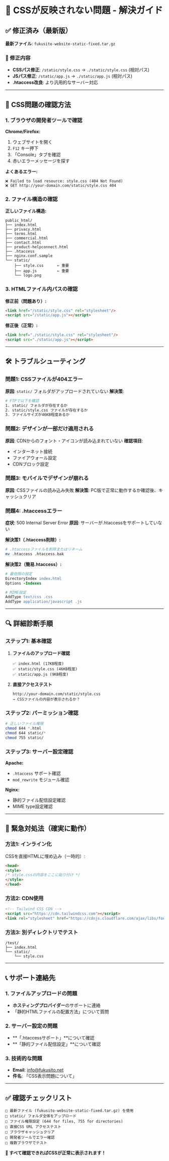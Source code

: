 # 🎨 CSSが反映されない問題 - 解決ガイド

## ✅ 修正済み（最新版）

**最新ファイル**: `fukusito-website-static-fixed.tar.gz`

### 🔧 修正内容
- **CSSパス修正**: `/static/style.css` → `./static/style.css` (相対パス)
- **JSパス修正**: `/static/app.js` → `./static/app.js` (相対パス)
- **.htaccess改良**: より汎用的なサーバー対応

---

## 🚨 CSS問題の確認方法

### 1. ブラウザの開発者ツールで確認

**Chrome/Firefox:**
1. ウェブサイトを開く
2. `F12` キー押下
3. 「Console」タブを確認
4. 赤いエラーメッセージを探す

**よくあるエラー:**
```
❌ Failed to load resource: style.css (404 Not Found)
❌ GET http://your-domain.com/static/style.css 404
```

### 2. ファイル構造の確認

**正しいファイル構造:**
```
public_html/
├── index.html
├── privacy.html
├── terms.html
├── commercial.html
├── contact.html
├── product-helpconnect.html
├── .htaccess
├── nginx.conf.sample
└── static/
    ├── style.css      ← 重要
    ├── app.js         ← 重要
    └── logo.png
```

### 3. HTMLファイル内パスの確認

**修正前（問題あり）:**
```html
<link href="/static/style.css" rel="stylesheet"/>
<script src="/static/app.js"></script>
```

**修正後（正常）:**
```html
<link href="./static/style.css" rel="stylesheet"/>
<script src="./static/app.js"></script>
```

---

## 🛠️ トラブルシューティング

### 問題1: CSSファイルが404エラー

**原因**: `static/` フォルダがアップロードされていない
**解決策**:
```bash
# FTPで以下を確認
1. static/ フォルダが存在するか
2. static/style.css ファイルが存在するか
3. ファイルサイズが46KB程度あるか
```

### 問題2: デザインが一部だけ適用される

**原因**: CDNからのフォント・アイコンが読み込まれていない
**確認項目**:
- インターネット接続
- ファイアウォール設定
- CDNブロック設定

### 問題3: モバイルでデザインが崩れる

**原因**: CSSファイルの読み込み失敗
**解決策**: PC版で正常に動作するか確認後、キャッシュクリア

### 問題4: .htaccessエラー

**症状**: 500 Internal Server Error
**原因**: サーバーが.htaccessをサポートしていない

**解決策1（.htaccess削除）:**
```bash
# .htaccessファイルを削除またはリネーム
mv .htaccess .htaccess.bak
```

**解決策2（簡易.htaccess）:**
```apache
# 最低限の設定
DirectoryIndex index.html
Options -Indexes

# MIME設定
AddType text/css .css
AddType application/javascript .js
```

---

## 🔍 詳細診断手順

### ステップ1: 基本確認

1. **ファイルのアップロード確認**
   ```
   ✅ index.html (17KB程度)
   ✅ static/style.css (46KB程度)  
   ✅ static/app.js (9KB程度)
   ```

2. **直接アクセステスト**
   ```
   http://your-domain.com/static/style.css
   → CSSファイルの内容が表示されるか？
   ```

### ステップ2: パーミッション確認

```bash
# 正しいファイル権限
chmod 644 *.html
chmod 644 static/*
chmod 755 static/
```

### ステップ3: サーバー設定確認

**Apache:**
- `.htaccess` サポート確認
- `mod_rewrite` モジュール確認

**Nginx:**
- 静的ファイル配信設定確認
- MIME type設定確認

---

## 🎯 緊急対処法（確実に動作）

### 方法1: インライン化

CSSを直接HTMLに埋め込み（一時的）:

```html
<head>
<style>
/* style.cssの内容をここに貼り付け */
</style>
</head>
```

### 方法2: CDN使用

```html
<!-- Tailwind CSS CDN -->
<script src="https://cdn.tailwindcss.com"></script>
<link rel="stylesheet" href="https://cdnjs.cloudflare.com/ajax/libs/font-awesome/6.5.0/css/all.min.css"/>
```

### 方法3: 別ディレクトリでテスト

```
/test/
├── index.html
└── static/
    └── style.css
```

---

## 📞 サポート連絡先

### 1. ファイルアップロードの問題
- **ホスティングプロバイダー**のサポートに連絡
- 「静的HTMLファイルの配置方法」について質問

### 2. サーバー設定の問題
- **「.htaccessサポート」**について確認
- **「静的ファイル配信設定」**について確認

### 3. 技術的な問題
- **Email**: info@fukusito.net
- **件名**: 「CSS表示問題について」

---

## ✅ 確認チェックリスト

```
□ 最新ファイル (fukusito-website-static-fixed.tar.gz) を使用
□ static/ フォルダ全体をアップロード
□ ファイル権限設定 (644 for files, 755 for directories)
□ 直接CSS URL アクセステスト
□ ブラウザキャッシュクリア
□ 開発者ツールでエラー確認
□ 複数ブラウザでテスト
```

**🎉 すべて確認できればCSSが正常に表示されます！**